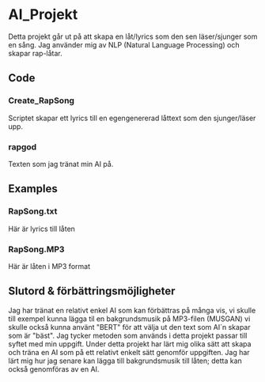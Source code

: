 # AI_Projekt
Detta projekt går ut på att skapa en låt/lyrics som den sen läser/sjunger som en sång. Jag använder mig av NLP (Natural Language Processing) och skapar rap-låtar. 


## Code
### Create_RapSong 
Scriptet skapar ett lyrics till en egengenererad låttext som den sjunger/läser upp. 
### rapgod
Texten som jag tränat min AI på.


## Examples
### RapSong.txt
Här är lyrics till låten
### RapSong.MP3
Här är låten i MP3 format
 
## Slutord & förbättringsmöjligheter
 Jag har tränat en relativt enkel AI som kan förbättras på många vis, vi skulle till exempel kunna lägga til en bakgrundsmusik på MP3-filen (MUSGAN) vi skulle också kunna använt "BERT" för att välja ut den text som AI´n skapar som är "bäst". Jag tycker metoden som används i detta projekt passar till syftet med min uppgift. 
Under detta projekt har lärt mig olika sätt att skapa och träna en AI som på ett relativt enkelt sätt genomför uppgiften. Jag har lärt mig hur jag senare kan lägga till bakgrundsmusik till låten; detta kan också genomföras av en AI.

